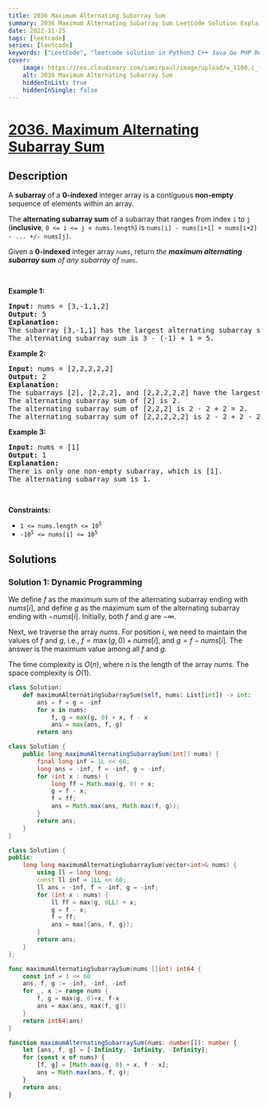 ```yaml
---
title: 2036 Maximum Alternating Subarray Sum
summary: 2036 Maximum Alternating Subarray Sum LeetCode Solution Explained
date: 2022-11-25
tags: [leetcode]
series: [leetcode]
keywords: ["LeetCode", "leetcode solution in Python3 C++ Java Go PHP Ruby Swift TypeScript Rust C# JavaScript C", "2036 Maximum Alternating Subarray Sum LeetCode Solution Explained in all languages"]
cover:
    image: https://res.cloudinary.com/samirpaul/image/upload/w_1100,c_fit,co_rgb:FFFFFF,l_text:Arial_75_bold:2036 Maximum Alternating Subarray Sum - Solution Explained/problem-solving.webp
    alt: 2036 Maximum Alternating Subarray Sum
    hiddenInList: true
    hiddenInSingle: false
---
```



# [2036. Maximum Alternating Subarray Sum](https://leetcode.com/problems/maximum-alternating-subarray-sum)


## Description

<p>A <strong>subarray</strong> of a <strong>0-indexed</strong> integer array is a contiguous <strong>non-empty</strong> sequence of elements within an array.</p>

<p>The <strong>alternating subarray sum</strong> of a subarray that ranges from index <code>i</code> to <code>j</code> (<strong>inclusive</strong>, <code>0 &lt;= i &lt;= j &lt; nums.length</code>) is <code>nums[i] - nums[i+1] + nums[i+2] - ... +/- nums[j]</code>.</p>

<p>Given a <strong>0-indexed</strong> integer array <code>nums</code>, return <em>the <strong>maximum alternating subarray sum</strong> of any subarray of </em><code>nums</code>.</p>

<p>&nbsp;</p>
<p><strong class="example">Example 1:</strong></p>

<pre>
<strong>Input:</strong> nums = [3,-1,1,2]
<strong>Output:</strong> 5
<strong>Explanation:</strong>
The subarray [3,-1,1] has the largest alternating subarray sum.
The alternating subarray sum is 3 - (-1) + 1 = 5.
</pre>

<p><strong class="example">Example 2:</strong></p>

<pre>
<strong>Input:</strong> nums = [2,2,2,2,2]
<strong>Output:</strong> 2
<strong>Explanation:</strong>
The subarrays [2], [2,2,2], and [2,2,2,2,2] have the largest alternating subarray sum.
The alternating subarray sum of [2] is 2.
The alternating subarray sum of [2,2,2] is 2 - 2 + 2 = 2.
The alternating subarray sum of [2,2,2,2,2] is 2 - 2 + 2 - 2 + 2 = 2.
</pre>

<p><strong class="example">Example 3:</strong></p>

<pre>
<strong>Input:</strong> nums = [1]
<strong>Output:</strong> 1
<strong>Explanation:</strong>
There is only one non-empty subarray, which is [1].
The alternating subarray sum is 1.
</pre>

<p>&nbsp;</p>
<p><strong>Constraints:</strong></p>

<ul>
	<li><code>1 &lt;= nums.length &lt;= 10<sup>5</sup></code></li>
	<li><code>-10<sup>5</sup> &lt;= nums[i] &lt;= 10<sup>5</sup></code></li>
</ul>

## Solutions

### Solution 1: Dynamic Programming

We define $f$ as the maximum sum of the alternating subarray ending with $nums[i]$, and define $g$ as the maximum sum of the alternating subarray ending with $-nums[i]$. Initially, both $f$ and $g$ are $-\infty$.

Next, we traverse the array $nums$. For position $i$, we need to maintain the values of $f$ and $g$, i.e., $f = \max(g, 0) + nums[i]$, and $g = f - nums[i]$. The answer is the maximum value among all $f$ and $g$.

The time complexity is $O(n)$, where $n$ is the length of the array $nums$. The space complexity is $O(1)$.

<!-- tabs:start -->

```python
class Solution:
    def maximumAlternatingSubarraySum(self, nums: List[int]) -> int:
        ans = f = g = -inf
        for x in nums:
            f, g = max(g, 0) + x, f - x
            ans = max(ans, f, g)
        return ans
```

```java
class Solution {
    public long maximumAlternatingSubarraySum(int[] nums) {
        final long inf = 1L << 60;
        long ans = -inf, f = -inf, g = -inf;
        for (int x : nums) {
            long ff = Math.max(g, 0) + x;
            g = f - x;
            f = ff;
            ans = Math.max(ans, Math.max(f, g));
        }
        return ans;
    }
}
```

```cpp
class Solution {
public:
    long long maximumAlternatingSubarraySum(vector<int>& nums) {
        using ll = long long;
        const ll inf = 1LL << 60;
        ll ans = -inf, f = -inf, g = -inf;
        for (int x : nums) {
            ll ff = max(g, 0LL) + x;
            g = f - x;
            f = ff;
            ans = max({ans, f, g});
        }
        return ans;
    }
};
```

```go
func maximumAlternatingSubarraySum(nums []int) int64 {
	const inf = 1 << 60
	ans, f, g := -inf, -inf, -inf
	for _, x := range nums {
		f, g = max(g, 0)+x, f-x
		ans = max(ans, max(f, g))
	}
	return int64(ans)
}
```

```ts
function maximumAlternatingSubarraySum(nums: number[]): number {
    let [ans, f, g] = [-Infinity, -Infinity, -Infinity];
    for (const x of nums) {
        [f, g] = [Math.max(g, 0) + x, f - x];
        ans = Math.max(ans, f, g);
    }
    return ans;
}
```

<!-- tabs:end -->

<!-- end -->
